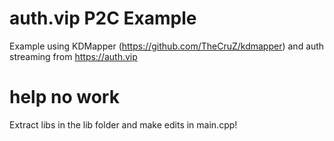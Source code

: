 # auth.vip P2C Example

Example using KDMapper (https://github.com/TheCruZ/kdmapper) and auth streaming from https://auth.vip

# help no work

Extract libs in the lib folder and make edits in main.cpp!
